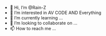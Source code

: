 - 👋 Hi, I’m @Rain-Z
- 👀 I’m interested in AV CODE AND Everything
- 🌱 I’m currently learning ...
- 💞️ I’m looking to collaborate on ...
- 📫 How to reach me ...

<!---
Rain-Z/Rain-Z is a ✨ special ✨ repository because its `README.md` (this file) appears on your GitHub profile.
You can click the Preview link to take a look at your changes.
--->

